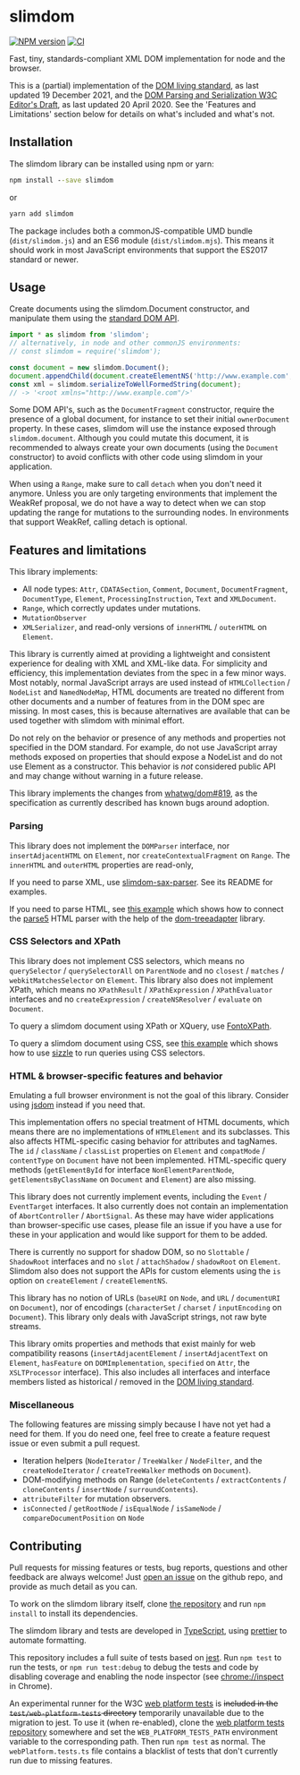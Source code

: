 # slimdom

[![NPM version](https://badge.fury.io/js/slimdom.svg)](https://badge.fury.io/js/slimdom)
[![CI](https://github.com/bwrrp/slimdom.js/workflows/CI/badge.svg)](https://github.com/bwrrp/slimdom.js/actions?query=workflow%3ACI)

Fast, tiny, standards-compliant XML DOM implementation for node and the browser.

This is a (partial) implementation of the [DOM living standard][domstandard], as last updated 19 December 2021, and the [DOM Parsing and Serialization W3C Editor's Draft][domparsing], as last updated 20 April 2020. See the 'Features and Limitations' section below for details on what's included and what's not.

[domstandard]: https://dom.spec.whatwg.org/
[domparsing]: https://w3c.github.io/DOM-Parsing/

## Installation

The slimdom library can be installed using npm or yarn:

```bat
npm install --save slimdom
```

or

```bat
yarn add slimdom
```

The package includes both a commonJS-compatible UMD bundle (`dist/slimdom.js`) and an ES6 module (`dist/slimdom.mjs`). This means it should work in most JavaScript environments that support the ES2017 standard or newer.

## Usage

Create documents using the slimdom.Document constructor, and manipulate them using the [standard DOM API][domstandard].

```javascript
import * as slimdom from 'slimdom';
// alternatively, in node and other commonJS environments:
// const slimdom = require('slimdom');

const document = new slimdom.Document();
document.appendChild(document.createElementNS('http://www.example.com', 'root'));
const xml = slimdom.serializeToWellFormedString(document);
// -> '<root xmlns="http://www.example.com"/>'
```

Some DOM API's, such as the `DocumentFragment` constructor, require the presence of a global document, for instance to set their initial `ownerDocument` property. In these cases, slimdom will use the instance exposed through `slimdom.document`. Although you could mutate this document, it is recommended to always create your own documents (using the `Document` constructor) to avoid conflicts with other code using slimdom in your application.

When using a `Range`, make sure to call `detach` when you don't need it anymore. Unless you are only targeting environments that implement the WeakRef proposal, we do not have a way to detect when we can stop updating the range for mutations to the surrounding nodes. In environments that support WeakRef, calling detach is optional.

## Features and limitations

This library implements:

-   All node types: `Attr`, `CDATASection`, `Comment`, `Document`, `DocumentFragment`, `DocumentType`, `Element`, `ProcessingInstruction`, `Text` and `XMLDocument`.
-   `Range`, which correctly updates under mutations.
-   `MutationObserver`
-   `XMLSerializer`, and read-only versions of `innerHTML` / `outerHTML` on `Element`.

This library is currently aimed at providing a lightweight and consistent experience for dealing with XML and XML-like data. For simplicity and efficiency, this implementation deviates from the spec in a few minor ways. Most notably, normal JavaScript arrays are used instead of `HTMLCollection` / `NodeList` and `NamedNodeMap`, HTML documents are treated no different from other documents and a number of features from in the DOM spec are missing. In most cases, this is because alternatives are available that can be used together with slimdom with minimal effort.

Do not rely on the behavior or presence of any methods and properties not specified in the DOM standard. For example, do not use JavaScript array methods exposed on properties that should expose a NodeList and do not use Element as a constructor. This behavior is _not_ considered public API and may change without warning in a future release.

This library implements the changes from [whatwg/dom#819][dom-adopt-pr], as the specification as currently described has known bugs around adoption.

### Parsing

This library does not implement the `DOMParser` interface, nor `insertAdjacentHTML` on `Element`, nor `createContextualFragment` on `Range`. The `innerHTML` and `outerHTML` properties are read-only,

If you need to parse XML, use [slimdom-sax-parser][slimdom-sax-parser]. See its README for examples.

If you need to parse HTML, see [this example][parse5-example] which shows how to connect the [parse5][parse5] HTML parser with the help of the [dom-treeadapter][dom-treeadapter] library.

### CSS Selectors and XPath

This library does not implement CSS selectors, which means no `querySelector` / `querySelectorAll` on `ParentNode` and no `closest` / `matches` / `webkitMatchesSelector` on `Element`. This library also does not implement XPath, which means no `XPathResult` / `XPathExpression` / `XPathEvaluator` interfaces and no `createExpression` / `createNSResolver` / `evaluate` on `Document`.

To query a slimdom document using XPath or XQuery, use [FontoXPath][fontoxpath].

To query a slimdom document using CSS, see [this example][sizzle-example] which shows how to use [sizzle][sizzle] to run queries using CSS selectors.

### HTML & browser-specific features and behavior

Emulating a full browser environment is not the goal of this library. Consider using [jsdom][jsdom] instead if you need that.

This implementation offers no special treatment of HTML documents, which means there are no implementations of `HTMLElement` and its subclasses. This also affects HTML-specific casing behavior for attributes and tagNames. The `id` / `className` / `classList` properties on `Element` and `compatMode` / `contentType` on `Document` have not been implemented. HTML-specific query methods (`getElementById` for interface `NonElementParentNode`, `getElementsByClassName` on `Document` and `Element`) are also missing.

This library does not currently implement events, including the `Event` / `EventTarget` interfaces. It also currently does not contain an implementation of `AbortController` / `AbortSignal`. As these may have wider applications than browser-specific use cases, please file an issue if you have a use for these in your application and would like support for them to be added.

There is currently no support for shadow DOM, so no `Slottable` / `ShadowRoot` interfaces and no `slot` / `attachShadow` / `shadowRoot` on `Element`. Slimdom also does not support the APIs for custom elements using the `is` option on `createElement` / `createElementNS`.

This library has no notion of URLs (`baseURI` on `Node`, and `URL` / `documentURI` on `Document`), nor of encodings (`characterSet` / `charset` / `inputEncoding` on `Document`). This library only deals with JavaScript strings, not raw byte streams.

This library omits properties and methods that exist mainly for web compatibility reasons (`insertAdjacentElement` / `insertAdjacentText` on `Element`, `hasFeature` on `DOMImplementation`, `specified` on `Attr`, the `XSLTProcessor` interface). This also includes all interfaces and interface members listed as historical / removed in the [DOM living standard][domstandard].

### Miscellaneous

The following features are missing simply because I have not yet had a need for them. If you do need one, feel free to create a feature request issue or even submit a pull request.

-   Iteration helpers (`NodeIterator` / `TreeWalker` / `NodeFilter`, and the `createNodeIterator` / `createTreeWalker` methods on `Document`).
-   DOM-modifying methods on Range (`deleteContents` / `extractContents` / `cloneContents` / `insertNode` / `surroundContents`).
-   `attributeFilter` for mutation observers.
-   `isConnected` / `getRootNode` / `isEqualNode` / `isSameNode` / `compareDocumentPosition` on `Node`

[dom-adopt-pr]: https://github.com/whatwg/dom/pull/819
[slimdom-sax-parser]: https://github.com/wvbe/slimdom-sax-parser
[fontoxpath]: https://github.com/FontoXML/fontoxpath/
[parse5-example]: https://github.com/bwrrp/slimdom.js/tree/main/test/examples/parse5
[parse5]: https://github.com/inikulin/parse5
[dom-treeadapter]: https://github.com/RReverser/dom-treeadapter
[sizzle-example]: https://github.com/bwrrp/slimdom.js/tree/master/test/examples/sizzle
[sizzle]: https://github.com/jquery/sizzle
[jsdom]: https://github.com/jsdom/jsdom

## Contributing

Pull requests for missing features or tests, bug reports, questions and other feedback are always welcome! Just [open an issue](https://github.com/bwrrp/slimdom.js/issues/new) on the github repo, and provide as much detail as you can.

To work on the slimdom library itself, clone [the repository](https://github.com/bwrrp/slimdom.js) and run `npm install` to install its dependencies.

The slimdom library and tests are developed in [TypeScript](https://www.typescriptlang.org/), using [prettier](https://github.com/prettier/prettier) to automate formatting.

This repository includes a full suite of tests based on [jest](https://facebook.github.io/jest/). Run `npm test` to run the tests, or `npm run test:debug` to debug the tests and code by disabling coverage and enabling the node inspector (see [chrome://inspect](chrome://inspect) in Chrome).

An experimental runner for the W3C [web platform tests](http://web-platform-tests.org/) is <s>included in the `test/web-platform-tests` directory</s> temporarily unavailable due to the migration to jest. To use it (when re-enabled), clone the [web platform tests repository](https://github.com/w3c/web-platform-tests) somewhere and set the `WEB_PLATFORM_TESTS_PATH` environment variable to the corresponding path. Then run `npm test` as normal. The `webPlatform.tests.ts` file contains a blacklist of tests that don't currently run due to missing features.
